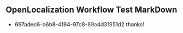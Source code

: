 ## OpenLocalization Workflow Test MarkDown
* 697adec6-b6b8-4194-97c8-69a4d31951d2 thanks!

<!--HONumber=Aug16_HO5-->


